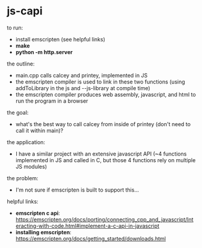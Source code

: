 # js-capi

to run:
- install emscripten (see helpful links)
- **make**
- **python -m http.server**

the outline:
- main.cpp calls calcey and printey, implemented in JS
- the emscripten compiler is used to link in these two functions (using addToLibrary in the js and --js-library at compile time)
- the emscripten compiler produces web assembly, javascript, and html to run the program in a browser

the goal:
- what's the best way to call calcey from inside of printey (don't need to call it within main)?

the application:
- I have a similar project with an extensive javascript API (~4 functions implemented in JS and called in C, but those 4 functions rely on multiple JS modules)

the problem:
- I'm not sure if emscripten is built to support this...

helpful links:
- **emscripten c api**: https://emscripten.org/docs/porting/connecting_cpp_and_javascript/Interacting-with-code.html#implement-a-c-api-in-javascript
- **installing emscripten**: https://emscripten.org/docs/getting_started/downloads.html
